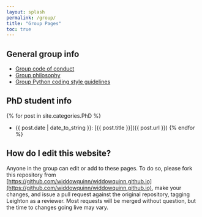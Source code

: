 ```yaml
---
layout: splash
permalink: /group/
title: "Group Pages"
toc: true
---
```


## General group info

- [Group code of conduct](/group/code_of_conduct)
- [Group philosophy](/group/philosophy)
- [Group Python coding style guidelines](/group/python_style)

## PhD student info

{% for post in site.categories.PhD %}
- {{ post.date | date_to_string }}: [{{ post.title }}]({{ post.url }})
{% endfor %}

## How do I edit this website?

Anyone in the group can edit or add to these pages. To do so, please fork this repository from [https://github.com/widdowquinn/widdowquinn.github.io](https://github.com/widdowquinn/widdowquinn.github.io), make your changes, and issue a pull request against the original repository, tagging Leighton as a reviewer. Most requests will be merged without question, but the time to changes going live may vary.